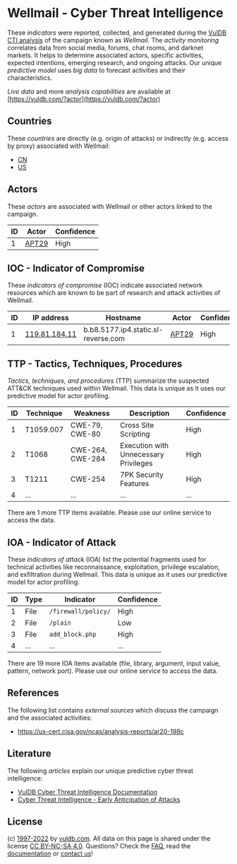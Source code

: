 # Wellmail - Cyber Threat Intelligence

These _indicators_ were reported, collected, and generated during the [VulDB CTI analysis](https://vuldb.com/?kb.cti) of the campaign known as _Wellmail_. The _activity monitoring_ correlates data from social media, forums, chat rooms, and darknet markets. It helps to determine associated actors, specific activities, expected intentions, emerging research, and ongoing attacks. Our unique _predictive model_ uses _big data_ to forecast activities and their characteristics.

_Live data_ and more _analysis capabilities_ are available at [https://vuldb.com/?actor](https://vuldb.com/?actor)

## Countries

These _countries_ are directly (e.g. origin of attacks) or indirectly (e.g. access by proxy) associated with Wellmail:

* [CN](https://vuldb.com/?country.cn)
* [US](https://vuldb.com/?country.us)

## Actors

These _actors_ are associated with Wellmail or other actors linked to the campaign.

ID | Actor | Confidence
-- | ----- | ----------
1 | [APT29](https://vuldb.com/?actor.apt29) | High

## IOC - Indicator of Compromise

These _indicators of compromise_ (IOC) indicate associated network resources which are known to be part of research and attack activities of Wellmail.

ID | IP address | Hostname | Actor | Confidence
-- | ---------- | -------- | ----- | ----------
1 | [119.81.184.11](https://vuldb.com/?ip.119.81.184.11) | b.b8.5177.ip4.static.sl-reverse.com | [APT29](https://vuldb.com/?actor.apt29) | High

## TTP - Tactics, Techniques, Procedures

_Tactics, techniques, and procedures_ (TTP) summarize the suspected ATT&CK techniques used within Wellmail. This data is unique as it uses our predictive model for actor profiling.

ID | Technique | Weakness | Description | Confidence
-- | --------- | -------- | ----------- | ----------
1 | T1059.007 | CWE-79, CWE-80 | Cross Site Scripting | High
2 | T1068 | CWE-264, CWE-284 | Execution with Unnecessary Privileges | High
3 | T1211 | CWE-254 | 7PK Security Features | High
4 | ... | ... | ... | ...

There are 1 more TTP items available. Please use our online service to access the data.

## IOA - Indicator of Attack

These _indicators of attack_ (IOA) list the potential fragments used for technical activities like reconnaissance, exploitation, privilege escalation, and exfiltration during Wellmail. This data is unique as it uses our predictive model for actor profiling.

ID | Type | Indicator | Confidence
-- | ---- | --------- | ----------
1 | File | `/firewall/policy/` | High
2 | File | `/plain` | Low
3 | File | `add_block.php` | High
4 | ... | ... | ...

There are 19 more IOA items available (file, library, argument, input value, pattern, network port). Please use our online service to access the data.

## References

The following list contains _external sources_ which discuss the campaign and the associated activities:

* https://us-cert.cisa.gov/ncas/analysis-reports/ar20-198c

## Literature

The following _articles_ explain our unique predictive cyber threat intelligence:

* [VulDB Cyber Threat Intelligence Documentation](https://vuldb.com/?kb.cti)
* [Cyber Threat Intelligence - Early Anticipation of Attacks](https://www.scip.ch/en/?labs.20201022)

## License

(c) [1997-2022](https://vuldb.com/?kb.changelog) by [vuldb.com](https://vuldb.com/?kb.about). All data on this page is shared under the license [CC BY-NC-SA 4.0](https://creativecommons.org/licenses/by-nc-sa/4.0/). Questions? Check the [FAQ](https://vuldb.com/?kb.faq), read the [documentation](https://vuldb.com/?kb) or [contact us](https://vuldb.com/?contact)!

